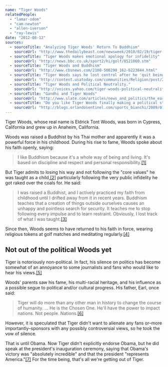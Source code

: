 ```yaml
---
name: "Tiger Woods"
relatedPeople:
  - "lamar-odom"
  - "cam-newton"
  - "allen-iverson"
  - "ray-lewis"
date: "2012-08-12"
sources:
  - sourceTitle: "Analyzing Tiger Woods' Return To Buddhism"
    sourceUrl: "http://www.thedailybeast.com/newsweek/2010/02/19/tiger-s-leap-of-faith.html"
  - sourceTitle: "Tiger Woods makes emotional apology for infidelity"
    sourceUrl: "http://news.bbc.co.uk/sport2/hi/golf/8521060.stm"
  - sourceTitle: "Tiger Woods and Buddhism"
    sourceUrl: "http://www.cbsnews.com/2100-500290_162-6223844.html"
  - sourceTitle: "Tiger Woods says he lost control after he 'quit being a Buddhist.'"
    sourceUrl: "http://content.usatoday.com/communities/Religion/post/2010/03/tiger-woods-wearing-buddhist-bracelet-in-golf-interview/1#.UCFN9b81Zdg"
  - sourceTitle: "Tiger Woods and Political Neutrality."
    sourceUrl: "http://voices.yahoo.com/tiger-woods-political-neutrality-362945.html"
  - sourceTitle: "Gandhi and Tiger Woods"
    sourceUrl: "http://www.slate.com/articles/news_and_politics/the_earthling/2000/07/gandhi_and_tiger_woods.html"
  - sourceTitle: "Do you like Tiger Woods finally making a political statement?"
    sourceUrl: "http://blogs.orlandosentinel.com/sports_bianchi/2009/01/do-you-like-tig.html"
---
```


Tiger Woods, whose real name is Eldrick Tont Woods, was born in Cypress, California and grew up in Anaheim, California.

Woods was raised a Buddhist by his Thai mother and apparently it was a powerful force in his childhood. During his rise to fame, Woods spoke about his faith openly, saying:

>I like Buddhism because it's a whole way of being and living. It's based on discipline and respect and personal responsibility.<a class="source-citation" href="http://www.thedailybeast.com/newsweek/2010/02/19/tiger-s-leap-of-faith.html" title="Analyzing Tiger Woods&apos; Return To Buddhism">[1]</a>

But Tiger admits to losing his way and not following the "core values" he was taught as a child,<a class="source-citation" href="http://news.bbc.co.uk/sport2/hi/golf/8521060.stm" title="Tiger Woods makes emotional apology for infidelity">[2]</a> particularly following the very public infidelity he got raked over the coals for. He said:

>I was raised a Buddhist, and I actively practiced my faith from childhood until I drifted away from it in recent years. Buddhism teaches that a creation of things outside ourselves causes an unhappy and pointless search for security. It teaches me to stop following every impulse and to learn restraint. Obviously, I lost track of what I was taught.<a class="source-citation" href="http://www.cbsnews.com/2100-500290_162-6223844.html" title="Tiger Woods and Buddhism">[3]</a>

Since then, Woods seems to have returned to his faith in force, wearing religious tokens at golf matches and meditating regularly.<a class="source-citation" href="http://content.usatoday.com/communities/Religion/post/2010/03/tiger-woods-wearing-buddhist-bracelet-in-golf-interview/1#.UCFN9b81Zdg" title="Tiger Woods says he lost control after he &apos;quit being a Buddhist.&apos;">[4]</a>

## Not out of the political Woods yet

Tiger is notoriously non-political. In fact, his silence on politics has become somewhat of an annoyance to some journalists and fans who would like to hear his views.<a class="source-citation" href="http://voices.yahoo.com/tiger-woods-political-neutrality-362945.html" title="Tiger Woods and Political Neutrality.">[5]</a>

Woods' parents saw his fame, his multi-racial heritage, and his influence as a possible segue to political and/or cultural progress. His father, Earl, once said:

>Tiger will do more than any other man in history to change the course of humanity. … He is the Chosen One. He'll have the power to impact nations. Not people. Nations.<a class="source-citation" href="http://www.slate.com/articles/news_and_politics/the_earthling/2000/07/gandhi_and_tiger_woods.html" title="Gandhi and Tiger Woods">[6]</a>

However, it is speculated that Tiger didn't want to alienate any fans or–more importantly–sponsors with any possibly controversial views, so he took the vow of silence.

That is until Obama. Now Tiger didn't explicitly endorse Obama, but he did speak at the president's inauguration ceremony, saying that Obama's victory was "absolutely incredible" and that the president "represents America."<a class="source-citation" href="http://blogs.orlandosentinel.com/sports_bianchi/2009/01/do-you-like-tig.html" title="Do you like Tiger Woods finally making a political statement?">[7]</a> For the time being, that's all we're getting out of Tiger.